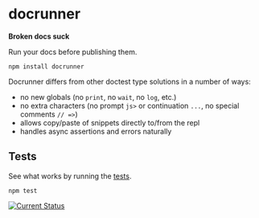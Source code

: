 # docrunner

**Broken docs suck**

Run your docs before publishing them.

    npm install docrunner

Docrunner differs from other doctest type solutions in a number of ways:

 * no new globals (no `print`, no `wait`, no `log`, etc.)
 * no extra characters (no prompt `js>` or continuation `...`, no special
    comments `// =>`)
 * allows copy/paste of snippets directly to/from the repl
 * handles async assertions and errors naturally


## Tests

See what works by running the [tests](test).

    npm test

[![Current Status](https://secure.travis-ci.org/tschaub/docrunner.png?branch=master)](https://travis-ci.org/tschaub/docrunner)

